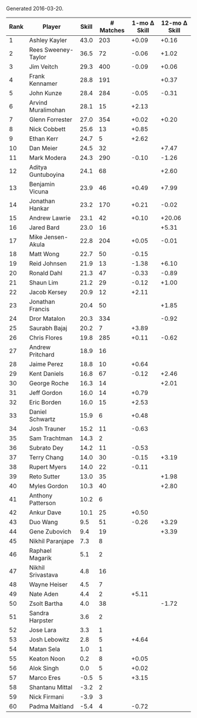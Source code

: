 Generated 2016-03-20.

| Rank | Player              | Skill | # Matches | 1-mo Δ Skill | 12-mo Δ Skill |
|------|---------------------|-------|-----------|--------------|---------------|
|    1 | Ashley Kayler       |  43.0 |       203 |        +0.09 |         +0.16 |
|    2 | Rees Sweeney-Taylor |  36.5 |        72 |        -0.06 |         +1.02 |
|    3 | Jim Veitch          |  29.3 |       400 |        -0.09 |         +0.06 |
|    4 | Frank Kennamer      |  28.8 |       191 |              |         +0.37 |
|    5 | John Kunze          |  28.4 |       284 |        -0.05 |         -0.31 |
|    6 | Arvind Muralimohan  |  28.1 |        15 |        +2.13 |               |
|    7 | Glenn Forrester     |  27.0 |       354 |        +0.02 |         +0.20 |
|    8 | Nick Cobbett        |  25.6 |        13 |        +0.85 |               |
|    9 | Ethan Kerr          |  24.7 |         5 |        +2.62 |               |
|   10 | Dan Meier           |  24.5 |        32 |              |         +7.47 |
|   11 | Mark Modera         |  24.3 |       290 |        -0.10 |         -1.26 |
|   12 | Aditya Guntuboyina  |  24.1 |        68 |              |         +2.60 |
|   13 | Benjamin Vicuna     |  23.9 |        46 |        +0.49 |         +7.99 |
|   14 | Jonathan Hankar     |  23.2 |       170 |        +0.21 |         -0.02 |
|   15 | Andrew Lawrie       |  23.1 |        42 |        +0.10 |        +20.06 |
|   16 | Jared Bard          |  23.0 |        16 |              |         +5.31 |
|   17 | Mike Jensen-Akula   |  22.8 |       204 |        +0.05 |         -0.01 |
|   18 | Matt Wong           |  22.7 |        50 |        -0.15 |               |
|   19 | Reid Johnsen        |  21.9 |        13 |        -1.38 |         +6.10 |
|   20 | Ronald Dahl         |  21.3 |        47 |        -0.33 |         -0.89 |
|   21 | Shaun Lim           |  21.2 |        29 |        -0.12 |         +1.00 |
|   22 | Jacob Kersey        |  20.9 |        12 |        +2.11 |               |
|   23 | Jonathan Francis    |  20.4 |        50 |              |         +1.85 |
|   24 | Dror Matalon        |  20.3 |       334 |              |         -0.92 |
|   25 | Saurabh Bajaj       |  20.2 |         7 |        +3.89 |               |
|   26 | Chris Flores        |  19.8 |       285 |        +0.11 |         -0.62 |
|   27 | Andrew Pritchard    |  18.9 |        16 |              |               |
|   28 | Jaime Perez         |  18.8 |        10 |        +0.64 |               |
|   29 | Kent Daniels        |  16.8 |        67 |        -0.12 |         +2.46 |
|   30 | George Roche        |  16.3 |        14 |              |         +2.01 |
|   31 | Jeff Gordon         |  16.0 |        14 |        +0.79 |               |
|   32 | Eric Borden         |  16.0 |        15 |        +2.53 |               |
|   33 | Daniel Schwartz     |  15.9 |         6 |        +0.48 |               |
|   34 | Josh Trauner        |  15.2 |        11 |        -0.63 |               |
|   35 | Sam Trachtman       |  14.3 |         2 |              |               |
|   36 | Subrato Dey         |  14.2 |        11 |        -0.53 |               |
|   37 | Terry Chang         |  14.0 |        30 |        -0.15 |         +3.19 |
|   38 | Rupert Myers        |  14.0 |        22 |        -0.11 |               |
|   39 | Reto Sutter         |  13.0 |        35 |              |         +1.98 |
|   40 | Myles Gordon        |  10.3 |        40 |              |         +2.80 |
|   41 | Anthony Patterson   |  10.2 |         6 |              |               |
|   42 | Ankur Dave          |  10.1 |        25 |        +0.50 |               |
|   43 | Duo Wang            |   9.5 |        51 |        -0.26 |         +3.29 |
|   44 | Gene Zubovich       |   9.4 |        19 |              |         +3.39 |
|   45 | Nikhil Paranjape    |   7.3 |         8 |              |               |
|   46 | Raphael Magarik     |   5.1 |         2 |              |               |
|   47 | Nikhil Srivastava   |   4.8 |        16 |              |               |
|   48 | Wayne Heiser        |   4.5 |         7 |              |               |
|   49 | Nate Aden           |   4.4 |         2 |        +5.11 |               |
|   50 | Zsolt Bartha        |   4.0 |        38 |              |         -1.72 |
|   51 | Sandra Harpster     |   3.6 |         2 |              |               |
|   52 | Jose Lara           |   3.3 |         1 |              |               |
|   53 | Josh Lebowitz       |   2.8 |         5 |        +4.64 |               |
|   54 | Matan Sela          |   1.0 |         1 |              |               |
|   55 | Keaton Noon         |   0.2 |         8 |        +0.05 |               |
|   56 | Alok Singh          |   0.0 |         5 |        +0.02 |               |
|   57 | Marco Eres          |  -0.5 |         5 |        +3.15 |               |
|   58 | Shantanu Mittal     |  -3.2 |         2 |              |               |
|   59 | Nick Firmani        |  -3.9 |         3 |              |               |
|   60 | Padma Maitland      |  -5.4 |         4 |        -0.72 |               |